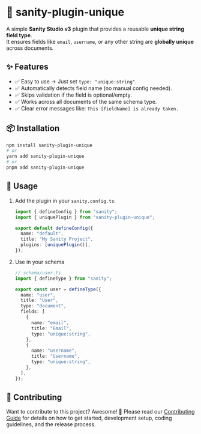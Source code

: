 # 🔑 sanity-plugin-unique

A simple **Sanity Studio v3** plugin that provides a reusable **unique string field type**.  
It ensures fields like `email`, `username`, or any other string are **globally unique** across documents.

## ✨ Features

- ✅ Easy to use → Just set `type: "unique:string"`.
- ✅ Automatically detects field name (no manual config needed).
- ✅ Skips validation if the field is optional/empty.
- ✅ Works across all documents of the same schema type.
- ✅ Clear error messages like: `This [fieldName] is already taken.`

## 📦 Installation

```bash
npm install sanity-plugin-unique
# or
yarn add sanity-plugin-unique
# or
pnpm add sanity-plugin-unique
```

## 🚀 Usage

1. Add the plugin in your `sanity.config.ts`:

    ```ts
    import { defineConfig } from "sanity";
    import { uniquePlugin } from "sanity-plugin-unique";

    export default defineConfig({
      name: "default",
      title: "My Sanity Project",
      plugins: [uniquePlugin()],
    });
    ```

2. Use in your schema

    ```ts
    // schema/user.ts
    import { defineType } from "sanity";

    export const user = defineType({
      name: "user",
      title: "User",
      type: "document",
      fields: [
        {
          name: "email",
          title: "Email",
          type: "unique:string",
        },
        {
          name: "username",
          title: "Username",
          type: "unique:string",
        },
      ],
    });
    ```

## 🤝 Contributing

Want to contribute to this project? Awesome! 🎉
Please read our [Contributing Guide](CONTRIBUTING.md) for details on how to get started, development setup, coding guidelines, and the release process.
